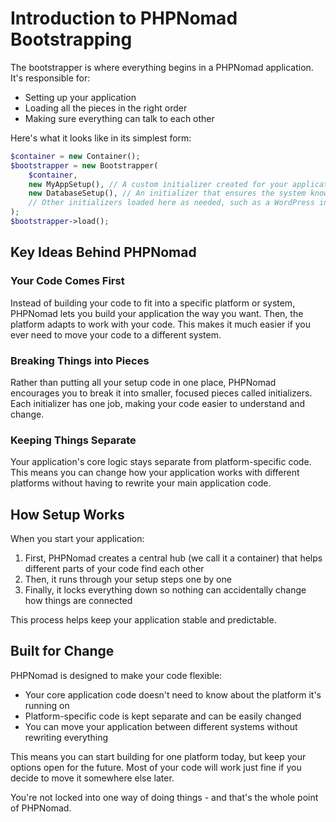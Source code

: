 # Introduction to PHPNomad Bootstrapping

The bootstrapper is where everything begins in a PHPNomad application. It's responsible for:

- Setting up your application
- Loading all the pieces in the right order
- Making sure everything can talk to each other

Here's what it looks like in its simplest form:

```php
$container = new Container();
$bootstrapper = new Bootstrapper(
    $container,
    new MyAppSetup(), // A custom initializer created for your application
    new DatabaseSetup(), // An initializer that ensures the system knows how to query data
    // Other initializers loaded here as needed, such as a WordPress integration, or various Symfony implementations.
);
$bootstrapper->load();
```

## Key Ideas Behind PHPNomad

### Your Code Comes First

Instead of building your code to fit into a specific platform or system, PHPNomad lets you build your application the
way you want. Then, the platform adapts to work with your code. This makes it much easier if you ever need to move your
code to a different system.

### Breaking Things into Pieces

Rather than putting all your setup code in one place, PHPNomad encourages you to break it into smaller, focused pieces
called initializers. Each initializer has one job, making your code easier to understand and change.

### Keeping Things Separate

Your application's core logic stays separate from platform-specific code. This means you can change how your application
works with different platforms without having to rewrite your main application code.

## How Setup Works

When you start your application:

1. First, PHPNomad creates a central hub (we call it a container) that helps different parts of your code find each
   other
2. Then, it runs through your setup steps one by one
3. Finally, it locks everything down so nothing can accidentally change how things are connected

This process helps keep your application stable and predictable.

## Built for Change

PHPNomad is designed to make your code flexible:

- Your core application code doesn't need to know about the platform it's running on
- Platform-specific code is kept separate and can be easily changed
- You can move your application between different systems without rewriting everything

This means you can start building for one platform today, but keep your options open for the future. Most of your code
will work just fine if you decide to move it somewhere else later.

You're not locked into one way of doing things - and that's the whole point of PHPNomad.